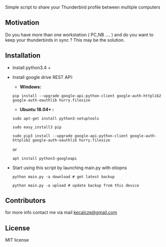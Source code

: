 Simple script to share your Thunderbird profile between multiple computers

## Motivation

Do you have more than one workstation ( PC,NB .... ) and do you want to keep your thunderbirds in sync ? This may be the
solution.

## Installation

* Install python3.4 +
* Install google drive REST API:

  * **Windows:**

   `pip install --upgrade google-api-python-client google-auth-httplib2 google-auth-oauthlib hurry.filesize`

  * **Ubuntu 18.04+ :**

  `sudo apt-get install python3-setuptools`

  `sudo easy_install3 pip`

  `sudo pip3 install --upgrade google-api-python-client google-auth-httplib2 google-auth-oauthlib hurry.filesize`

    or

    ``apt install python3-googleapi``

* Start using this script by launching main.py with otiopns

   `python main.py -a download # get latest backup`

   `python main.py -a upload # update backup from this device`



## Contributors

for more info contact me via mail kecalcze@gmail.com

## License

MIT license
